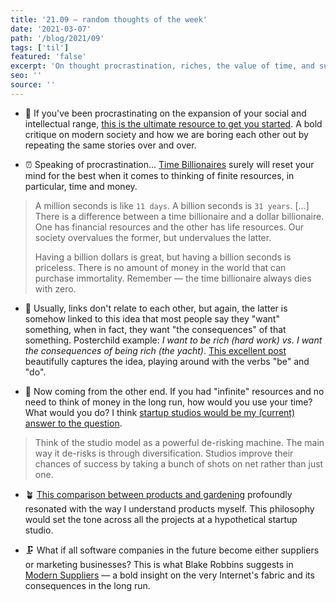 ```yaml
---
title: '21.09 — random thoughts of the week'
date: '2021-03-07'
path: '/blog/2021/09'
tags: ['til']
featured: 'false'
excerpt: 'On thought procrastination, riches, the value of time, and subtle difference between wanting _to_ but not _do_.'
seo: ''
source: ''
---
```


- 🥱 If you've been procrastinating on the expansion of your social and intellectual range, [this is the ultimate resource to get you started](https://the-magazine.org/4/you-are-boring#.X8s2ty2cY8a). A bold critique on modern society and how we are boring each other out by repeating the same stories over and over.

- ⏰ Speaking of procrastination... [Time Billionaires](https://pomp.substack.com/p/time-billionaire) surely will reset your mind for the best when it comes to thinking of finite resources, in particular, time and money.

> A million seconds is like `11 days`. A billion seconds is `31 years`. [...] There is a difference between a time billionaire and a dollar billionaire. One has financial resources and the other has life resources. Our society overvalues the former, but undervalues the latter.
>
> Having a billion dollars is great, but having a billion seconds is priceless. There is no amount of money in the world that can purchase immortality. Remember — the time billionaire always dies with zero.

- 🎁 Usually, links don't relate to each other, but again, the latter is somehow linked to this idea that most people say they "want" something, when in fact, they want "the consequences" of that something. Posterchild example: _I want to be rich (hard work) vs. I want the consequences of being rich (the yacht)_. [This excellent post](https://ava.substack.com/p/effort) beautifully captures the idea, playing around with the verbs "be" and "do".

- 🔮 Now coming from the other end. If you had "infinite" resources and no need to think of money in the long run, how would you use your time? What would you do? I think [startup studios would be my (current) answer to the question](https://latecheckout.substack.com/p/why-the-future-of-startups-are-studios).

> Think of the studio model as a powerful de-risking machine. The main way it de-risks is through diversification. Studios improve their chances of success by taking a bunch of shots on net rather than just one.

- 🪴 [This comparison between products and gardening](https://herman.bearblog.dev/my-product-is-my-garden/) profoundly resonated with the way I understand products myself. This philosophy would set the tone across all the projects at a hypothetical startup studio.

- 🗜 What if all software companies in the future become either suppliers or marketing businesses? This is what Blake Robbins suggests in [Modern Suppliers](https://blake.substack.com/p/suppliers) — a bold insight on the very Internet's fabric and its consequences in the long run.
